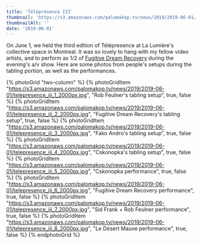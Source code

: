 ```yaml
---
title: 'Télépresence III'
thumbnail: 'https://s3.amazonaws.com/palomakop.tv/news/2019/2019-06-01/telepresence_iii_poster.jpg'
thumbnailAlt: ''
date: '2019-06-01'
---
```


On June 1, we held the third edition of Télépresence at La Lumière's collective space in Montreal. It was so lovely to hang with my fellow video artists, and to perform as 1/2 of <a href="https://www.youtube.com/watch?v=0bwXnL2sdOY&amp;list=PL41DFNad8mn47hO47GlKtmVubvrOyYGNE" rel="noopener" target="_blank">Fugitive Dream Recovery</a> during the evening's a/v show. Here are some photos from people's setups during the tabling portion, as well as the performances.

{% photoGrid "two-column" %}
{% photoGridItem "https://s3.amazonaws.com/palomakop.tv/news/2019/2019-06-01/telepresence_iii_1_2000px.jpg", "Rob Feulner's tabling setup", true, false %}
{% photoGridItem "https://s3.amazonaws.com/palomakop.tv/news/2019/2019-06-01/telepresence_iii_2_2000px.jpg", "Fugitive Dream Recovery's tabling setup", true, false %}
{% photoGridItem "https://s3.amazonaws.com/palomakop.tv/news/2019/2019-06-01/telepresence_iii_3_2000px.jpg", "Fako Andro's tabling setup", true, false %}
{% photoGridItem "https://s3.amazonaws.com/palomakop.tv/news/2019/2019-06-01/telepresence_iii_4_2000px.jpg", "Cskonopka's tabling setup", true, false %}
{% photoGridItem "https://s3.amazonaws.com/palomakop.tv/news/2019/2019-06-01/telepresence_iii_5_2000px.jpg", "Cskonopka performance", true, false %}
{% photoGridItem "https://s3.amazonaws.com/palomakop.tv/news/2019/2019-06-01/telepresence_iii_6_2000px.jpg", "Fugitive Dream Recovery performance", true, false %}
{% photoGridItem "https://s3.amazonaws.com/palomakop.tv/news/2019/2019-06-01/telepresence_iii_7_2000px.jpg", "Sid Frank + Rob Feulner performance", true, false %}
{% photoGridItem "https://s3.amazonaws.com/palomakop.tv/news/2019/2019-06-01/telepresence_iii_8_2000px.jpg", "Le Désert Mauve performance", true, false %}
{% endphotoGrid %}
